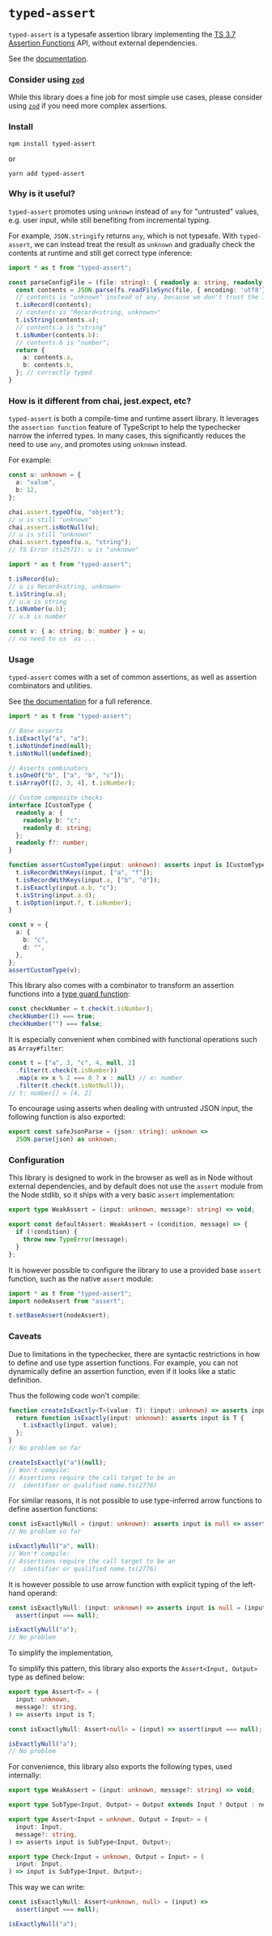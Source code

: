 # `typed-assert`

`typed-assert` is a typesafe assertion library implementing
the [TS 3.7 Assertion Functions](https://www.typescriptlang.org/docs/handbook/release-notes/typescript-3-7.html#assertion-functions)
API, without external dependencies.

See the [documentation](API.md).

### Consider using [`zod`](https://github.com/colinhacks/zod)

While this library does a fine job for most simple use cases, please consider
using [`zod`](https://github.com/colinhacks/zod) if you need more complex assertions.

### Install

```npm install typed-assert```

or

```yarn add typed-assert```

### Why is it useful?

`typed-assert` promotes using `unknown` instead of `any` for "untrusted" values, e.g. user input, while still benefiting
from incremental typing.

For example, `JSON.stringify` returns `any`, which is not typesafe. With `typed-assert`, we can instead treat the result
as `unknown` and gradually check the contents at runtime and still get correct type inference:

```ts
import * as t from "typed-assert";

const parseConfigFile = (file: string): { readonly a: string, readonly b: number } => {
  const contents = JSON.parse(fs.readFileSync(file, { encoding: 'utf8'})) as unknown;
  // contents is "unknown" instead of any, because we don't trust the input yet
  t.isRecord(contents);
  // contents is "Record<string, unknown>"
  t.isString(contents.a);
  // contents.a is "string"
  t.isNumber(contents.b):
  // contents.b is "number";
  return {
    a: contents.a,
    b: contents.b,
  }; // correctly typed
}
```

### How is it different from chai, jest.expect, etc?

`typed-assert` is both a compile-time and runtime assert library. It leverages the `assertion function` feature of
TypeScript to help the typechecker narrow the inferred types. In many cases, this significantly reduces the need to
use `any`, and promotes using `unknown` instead.

For example:

```ts
const u: unknown = {
  a: "value",
  b: 12,
};

chai.assert.typeOf(u, "object");
// u is still "unknown"
chai.assert.isNotNull(u);
// u is still "unknown"
chai.assert.typeof(u.a, "string");
// TS Error (ts2571): u is "unknown"

import * as t from "typed-assert";

t.isRecord(u);
// u is Record<string, unknown>
t.isString(u.a);
// u.a is string
t.isNumber(u.b);
// u.b is number

const v: { a: string; b: number } = u;
// no need to us `as ...`
```

### Usage

`typed-assert` comes with a set of common assertions, as well as assertion combinators and utilities.

See [the documentation](./API.md) for a full reference.

```ts
import * as t from "typed-assert";

// Base asserts
t.isExactly("a", "a");
t.isNotUndefined(null);
t.isNotNull(undefined);

// Asserts combinators
t.isOneOf("b", ["a", "b", "c"]);
t.isArrayOf([2, 3, 4], t.isNumber);

// Custom composite checks
interface ICustomType {
  readonly a: {
    readonly b: "c";
    readonly d: string;
  };
  readonly f?: number;
}

function assertCustomType(input: unknown): asserts input is ICustomType {
  t.isRecordWithKeys(input, ["a", "f"]);
  t.isRecordWithKeys(input.a, ["b", "d"]);
  t.isExactly(input.a.b, "c");
  t.isString(input.a.d);
  t.isOption(input.f, t.isNumber);
}

const v = {
  a: {
    b: "c",
    d: "",
  },
};
assertCustomType(v);
```

This library also comes with a combinator to transform an assertion functions into
a [type guard function](https://www.typescriptlang.org/docs/handbook/advanced-types.html#user-defined-type-guards):

```ts
const checkNumber = t.check(t.isNumber);
checkNumber(1) === true;
checkNumber("") === false;
```

It is especially convenient when combined with functional operations such as `Array#filter`:

```ts
const t = ["a", 3, "c", 4, null, 2]
  .filter(t.check(t.isNumber))
  .map(x => x % 2 === 0 ? x : null) // x: number
  .filter(t.check(t.isNotNull));
// t: number[] = [4, 2]
```

To encourage using asserts when dealing with untrusted JSON input, the following function is also exported:

```ts
export const safeJsonParse = (json: string): unknown =>
  JSON.parse(json) as unknown;
```

### Configuration

This library is designed to work in the browser as well as in Node without external dependencies, and by default does
not use the `assert` module from the Node stdlib, so it ships with a very basic `assert` implementation:

```ts
export type WeakAssert = (input: unknown, message?: string) => void;

export const defaultAssert: WeakAssert = (condition, message) => {
  if (!condition) {
    throw new TypeError(message);
  }
};

```

It is however possible to configure the library to use a provided base `assert` function, such as the native `assert`
module:

```ts
import * as t from "typed-assert";
import nodeAssert from "assert";

t.setBaseAssert(nodeAssert);
```

### Caveats

Due to limitations in the typechecker, there are syntactic restrictions in how to define and use type assertion
functions. For example, you can not dynamically define an assertion function, even if it looks like a static definition.

Thus the following code won't compile:

```ts
function createIsExactly<T>(value: T): (input: unknown) => asserts input is T {
  return function isExactly(input: unknown): asserts input is T {
    t.isExactly(input, value);
  };
}
// No problem so far

createIsExactly("a")(null);
// Won't compile:
// Assertions require the call target to be an
//  identifier or qualified name.ts(2776)
```

For similar reasons, it is not possible to use type-inferred arrow functions to define assertion functions:

```ts
const isExactlyNull = (input: unknown): asserts input is null => assert(input === value);
// No problem so far

isExactlyNull("a", null):
// Won't compile:
// Assertions require the call target to be an
//  identifier or qualified name.ts(2776)
```

It is however possible to use arrow function with explicit typing of the left-hand operand:

```ts
const isExactlyNull: (input: unknown) => asserts input is null = (input) =>
  assert(input === null);

isExactlyNull("a");
// No problem
```

To simplify the implementation,

To simplify this pattern, this library also exports the `Assert<Input, Output>` type as defined below:

```ts
export type Assert<T> = (
  input: unknown,
  message?: string,
) => asserts input is T;

const isExactlyNull: Assert<null> = (input) => assert(input === null);

isExactlyNull("a");
// No problem
```

For convenience, this library also exports the following types, used internally:

```ts
export type WeakAssert = (input: unknown, message?: string) => void;

export type SubType<Input, Output> = Output extends Input ? Output : never;

export type Assert<Input = unknown, Output = Input> = (
  input: Input,
  message?: string,
) => asserts input is SubType<Input, Output>;

export type Check<Input = unknown, Output = Input> = (
  input: Input,
) => input is SubType<Input, Output>;
```

This way we can write:

```ts
const isExactlyNull: Assert<unknown, null> = (input) =>
  assert(input === null);

isExactlyNull("a");
```
